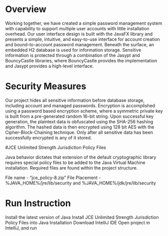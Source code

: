 # Overview

Working together, we have created a simple password management system with capability to support multiple user accounts with little installation overhead. Our user interface design is built with the JavaFX library and presents a simple, intuitive, and easy-to-use interface for account creation and bound-to-account password management. Beneath the surface, an embedded H2 database is used for information storage. Sensitive information is protected through a combination of the Jasypt and BouncyCastle libraries, where BouncyCastle provides the implementation and Jasypt provides a high-level interface.

# Security Measures

Our project hides all sensitive information before database storage, including account and managed passwords. Encryption is accomplished using a password based encryption scheme, where a symmetric private key is built from a pre-generated random 16-bit string. Upon successful key generation, the plaintext data is obfuscated using the SHA-256 hashing algorithm. The hashed data is then encrypted using 128 bit AES with the Cipher-Block-Chaining technique. Only after all sensitive data has been successfully encrypted is any of it stored.

#JCE Unlimited Strength Jurisdiction Policy Files

Java behavior dictates that extension of the default cryptographic library requires special policy files to be added to the Java Virtual Machine installation. Required files are found within the project structure.

File name - “jce_policy-8.zip”
File Placement - %JAVA_HOME%/jre/lib/security and %JAVA_HOME%/jdk/jre/lib/security

# Run Instruction

Install the latest version of Java
Install JCE Unlimited Strength Jurisdiction Policy Files into Java Installation
Download IntelliJ IDE
Open project in IntelliJ, and run
